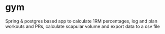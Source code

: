 # gym
Spring & postgres based app to calculate 1RM percentages, log and plan workouts and PRs, calculate scapular volume and export data to a csv file

